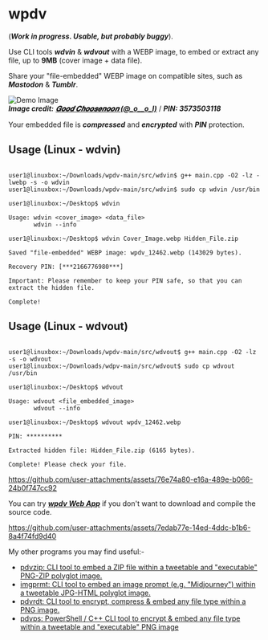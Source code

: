 # wpdv 

(***Work in progress. Usable, but probably buggy***).

Use CLI tools ***wdvin*** & ***wdvout*** with a WEBP image, to embed or extract any file, up to **9MB** (cover image + data file).  

Share your "file-embedded" WEBP image on compatible sites, such as ***Mastodon*** & ***Tumblr***.

![Demo Image](https://github.com/CleasbyCode/wpdv/blob/main/demo_image/wpdv_99489.webp)  
***Image credit:*** [***𝑮𝒐𝒐𝒅 𝑪𝒉𝒐𝒐𝒔𝒆𝒏𝒐𝒐𝒏 (@_o__o_l)***](https://x.com/_o__o_l) / ***PIN: 3573503118***

Your embedded file is ***compressed*** and ***encrypted*** with ***PIN*** protection.  

## Usage (Linux - wdvin)

```console

user1@linuxbox:~/Downloads/wpdv-main/src/wdvin$ g++ main.cpp -O2 -lz -lwebp -s -o wdvin
user1@linuxbox:~/Downloads/wpdv-main/src/wdvin$ sudo cp wdvin /usr/bin

user1@linuxbox:~/Desktop$ wdvin 

Usage: wdvin <cover_image> <data_file>  
       wdvin --info

user1@linuxbox:~/Desktop$ wdvin Cover_Image.webp Hidden_File.zip
  
Saved "file-embedded" WEBP image: wpdv_12462.webp (143029 bytes).

Recovery PIN: [***2166776980***]

Important: Please remember to keep your PIN safe, so that you can extract the hidden file.

Complete!

```
## Usage (Linux - wdvout)

```console

user1@linuxbox:~/Downloads/wpdv-main/src/wdvout$ g++ main.cpp -O2 -lz -s -o wdvout
user1@linuxbox:~/Downloads/wdpv-main/src/wdvout$ sudo cp wdvout /usr/bin

user1@linuxbox:~/Desktop$ wdvout

Usage: wdvout <file_embedded_image>
       wdvout --info
        
user1@linuxbox:~/Desktop$ wdvout wpdv_12462.webp

PIN: **********

Extracted hidden file: Hidden_File.zip (6165 bytes).

Complete! Please check your file.

```
https://github.com/user-attachments/assets/76e74a80-e16a-489e-b066-24b0f747cc92

You can try [***wpdv Web App***](https://cleasbycode.co.uk/wpdv/index/) if you don't want to download and compile the source code.  

https://github.com/user-attachments/assets/7edab77e-14ed-4ddc-b1b6-8a4f74fd9d40

My other programs you may find useful:-  

* [pdvzip: CLI tool to embed a ZIP file within a tweetable and "executable" PNG-ZIP polyglot image.](https://github.com/CleasbyCode/pdvzip)
* [imgprmt: CLI tool to embed an image prompt (e.g. "Midjourney") within a tweetable JPG-HTML polyglot image.](https://github.com/CleasbyCode/imgprmt)
* [pdvrdt: CLI tool to encrypt, compress & embed any file type within a PNG image.](https://github.com/CleasbyCode/pdvrdt)
* [pdvps: PowerShell / C++ CLI tool to encrypt & embed any file type within a tweetable and "executable" PNG image](https://github.com/CleasbyCode/pdvps)   

##


